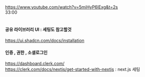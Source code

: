 https://www.youtube.com/watch?v=5miHyP6lExg&t=2s
<br />
33:00
<br /><br />

#### 공유 라이브러리 UI : 세팅도 참고할것
https://ui.shadcn.com/docs/installation
<br />
#### 인증 , 권한 , 소셜로그인
https://dashboard.clerk.com/
<br />
https://clerk.com/docs/nextjs/get-started-with-nextjs : next.js 세팅 
